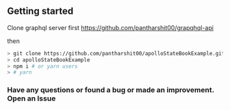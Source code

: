## Getting started

Clone graphql server first https://github.com/pantharshit00/grapqhql-api

then
```bash
> git clone https://github.com/pantharshit00/apolloStateBookExample.git
> cd apolloStateBookExample
> npm i # or yarn users
> # yarn
```

### Have any questions or found a bug or made an improvement. Open an Issue
